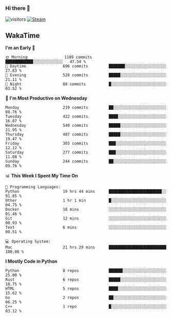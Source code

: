 ### Hi there 👋

![visitors](https://visitor-badge.glitch.me/badge?page_id=zhourunlai)
[![Steam](https://img.shields.io/badge/dynamic/json?url=https%3A%2F%2Fapi.swo.moe%2Fstats%2Fsteamgames%2F76561198285156854&query=count&color=0b1a37&label=Steam&labelColor=134375&logo=steam&suffix=+games&cacheSeconds=3600)](http://steamcommunity.com/profiles/76561198285156854)

## WakaTime
<!--START_SECTION:waka-->
**I'm an Early 🐤** 

```text
🌞 Morning                1189 commits        ████████████░░░░░░░░░░░░░   47.54 % 
🌆 Daytime                696 commits         ███████░░░░░░░░░░░░░░░░░░   27.83 % 
🌃 Evening                528 commits         █████░░░░░░░░░░░░░░░░░░░░   21.11 % 
🌙 Night                  88 commits          █░░░░░░░░░░░░░░░░░░░░░░░░   03.52 % 
```
📅 **I'm Most Productive on Wednesday** 

```text
Monday                   219 commits         ██░░░░░░░░░░░░░░░░░░░░░░░   08.76 % 
Tuesday                  422 commits         ████░░░░░░░░░░░░░░░░░░░░░   16.87 % 
Wednesday                549 commits         █████░░░░░░░░░░░░░░░░░░░░   21.95 % 
Thursday                 487 commits         █████░░░░░░░░░░░░░░░░░░░░   19.47 % 
Friday                   303 commits         ███░░░░░░░░░░░░░░░░░░░░░░   12.12 % 
Saturday                 277 commits         ███░░░░░░░░░░░░░░░░░░░░░░   11.08 % 
Sunday                   244 commits         ██░░░░░░░░░░░░░░░░░░░░░░░   09.76 % 
```


📊 **This Week I Spent My Time On** 

```text
💬 Programming Languages: 
Python                   19 hrs 44 mins      ███████████████████████░░   91.85 % 
Other                    1 hr 1 min          █░░░░░░░░░░░░░░░░░░░░░░░░   04.75 % 
Docker                   18 mins             ░░░░░░░░░░░░░░░░░░░░░░░░░   01.46 % 
Git                      12 mins             ░░░░░░░░░░░░░░░░░░░░░░░░░   00.93 % 
Text                     6 mins              ░░░░░░░░░░░░░░░░░░░░░░░░░   00.51 % 

💻 Operating System: 
Mac                      21 hrs 29 mins      █████████████████████████   100.00 % 
```

**I Mostly Code in Python** 

```text
Python                   8 repos             ██████░░░░░░░░░░░░░░░░░░░   25.00 % 
Rust                     6 repos             █████░░░░░░░░░░░░░░░░░░░░   18.75 % 
HTML                     5 repos             ████░░░░░░░░░░░░░░░░░░░░░   15.62 % 
Go                       2 repos             ██░░░░░░░░░░░░░░░░░░░░░░░   06.25 % 
C++                      1 repo              █░░░░░░░░░░░░░░░░░░░░░░░░   03.12 % 
```




<!--END_SECTION:waka-->
